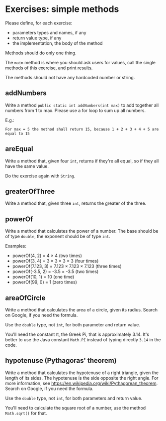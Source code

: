 # Exercises: simple methods

Please define, for each exercise:
- parameters types and names, if any
- return value type, if any
- the implementation, the body of the method

Methods should do only one thing.

The `main` method is where you should ask users for values,
call the single methods of this exercise, and print results.

The methods should not have any hardcoded number or string.

## addNumbers

Write a method `public static int addNumbers(int max)` to add together all numbers from 1 to max.
Please use a for loop to sum up all numbers.

E.g.:

`For max = 5 the method shall return 15, because 1 + 2 + 3 + 4 + 5 are equal to 15`

## areEqual

Write a method that, given four `int`, returns if they're all equal, so if they all have the same value.

Do the exercise again with `String`.

## greaterOfThree

Write a method that, given three `int`, returns the greater of the three.

## powerOf

Write a method that calculates the power of a number.
The base should be of type `double`, the exponent should be of type `int`.

Examples:

- powerOf(4, 2) = 4 × 4 (two times)
- powerOf(3, 4) = 3 × 3 × 3 × 3 (four times)
- powerOf(7.123, 3) = 7.123 × 7.123 × 7.123 (three times)
- powerOf(-3.5, 2) = -3.5 × -3.5 (two times)
- powerOf(10, 1) = 10 (one time)
- powerOf(99, 0) = 1 (zero times)

## areaOfCircle

Write a method that calculates the area of a circle, given its radius.
Search on Google, if you need the formula.

Use the `double` type, not `int`, for both parameter and return value.

You'll need the constant π, the Greek Pi, that is approximately 3.14.
It's better to use the Java constant `Math.PI` instead of typing directly `3.14` in the code. 

## hypotenuse (Pythagoras' theorem)

Write a method that calculates the hypotenuse of a right triangle, given the length of its sides.
The hypotenuse is the side opposite the right angle.
For more information, see https://en.wikipedia.org/wiki/Pythagorean_theorem. 
Search on Google, if you need the formula.

Use the `double` type, not `int`, for both parameters and return value.

You'll need to calculate the square root of a number, use the method `Math.sqrt()` for that.
